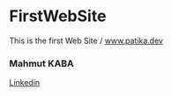 # FirstWebSite
This is the first Web Site / www.patika.dev


### Mahmut KABA
[Linkedin](https://www.linkedin.com/in/mahmut-kaba-8ab997253/)

